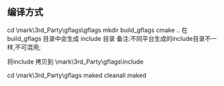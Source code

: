 ## 编译方式
cd \mark\3rd_Party\gflags\gflags
mkdir build_gflags
cmake ..
在 build_gflags 目录中会生成 include 目录
备注:不同平台生成的include目录不一样,不可混用;

将include 拷贝到 \mark\3rd_Party\gflags\include

cd \mark\3rd_Party\gflags
maked cleanall
maked
